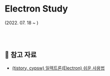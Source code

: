 # Electron Study
(2022. 07. 18 ~ )


<br><br>

## 🔖 참고 자료

* [(tistory, cypsw) 일렉트론(Electron) 쉬운 사용법
](https://cypsw.tistory.com/56)
